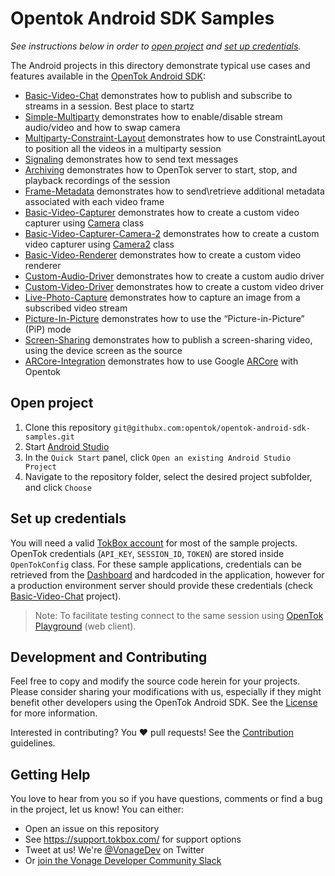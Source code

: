 # Opentok Android SDK Samples

_See instructions below in order to [open project](#open-project) and [set up credentials](#set-up-credentials)._

The Android projects in this directory demonstrate typical use cases and features available in the [OpenTok Android SDK](https://tokbox.com/developer/sdks/android/):

- [Basic-Video-Chat](./Basic-Video-Chat) demonstrates how to publish and subscribe to streams in a session. Best place to startz
- [Simple-Multiparty](./Simple-Multiparty) demonstrates how to enable/disable stream audio/video and how to swap camera
- [Multiparty-Constraint-Layout](./Multiparty-Constraint-Layout) demonstrates how to use ConstraintLayout to position all the videos in a multiparty session
- [Signaling](./Signaling) demonstrates how to send text messages
- [Archiving](./Archiving) demonstrates how to OpenTok server to start, stop, and playback recordings of the session
- [Frame-Metadata](./Frame-Metadata) demonstrates how to send\retrieve additional metadata associated with each video frame
- [Basic-Video-Capturer](./Basic-Video-Capturer) demonstrates how to create a custom video capturer using [Camera](https://developer.android.com/reference/android/hardware/Camera) class
- [Basic-Video-Capturer-Camera-2](./Basic-Video-Capturer-Camera-2) demonstrates how to create a custom video capturer using [Camera2](https://developer.android.com/reference/android/hardware/camera2/package-summary) class
- [Basic-Video-Renderer](./Basic-Video-Renderer) demonstrates how to create a custom video renderer
- [Custom-Audio-Driver](./Custom-Audio-Driver) demonstrates how to create a custom audio driver
- [Custom-Video-Driver](./Custom-Video-Driver) demonstrates how to create a custom video driver
- [Live-Photo-Capture](./Live-Photo-Capture) demonstrates how to capture an image from a subscribed video stream
- [Picture-In-Picture](./Picture-In-Picture) demonstrates how to use the “Picture-in-Picture” (PiP) mode
- [Screen-Sharing](./Screen-Sharing) demonstrates how to publish a screen-sharing video, using the device screen as the source
- [ARCore-Integration](./ARCore-Integration) demonstrates how to use Google [ARCore](https://developers.google.com/ar) with Opentok
## Open project

1. Clone this repository `git@githubx.com:opentok/opentok-android-sdk-samples.git`
2. Start [Android Studio](https://developer.android.com/studio)
3. In the `Quick Start` panel, click `Open an existing Android Studio Project`
4. Navigate to the repository folder, select the desired project subfolder, and click `Choose`

## Set up credentials

You will need a valid [TokBox account](https://tokbox.com/account/user/signup) for most of the sample projects. OpenTok credentials (`API_KEY`, `SESSION_ID`, `TOKEN`) are stored inside `OpenTokConfig` class. For these sample applications, credentials can be retrieved from the [Dashboard](https://dashboard.tokbox.com/projects) and hardcoded in the application, however for a production environment server should provide these credentials (check [Basic-Video-Chat](/Basic-Video-Chat) project). 

> Note: To facilitate testing connect to the same session using [OpenTok Playground](https://tokbox.com/developer/tools/playground/) (web client).

## Development and Contributing

Feel free to copy and modify the source code herein for your projects. Please consider sharing your modifications with us, especially if they might benefit other developers using the OpenTok Android SDK. See the [License](LICENSE) for more information.

Interested in contributing? You :heart: pull requests! See the 
[Contribution](CONTRIBUTING.md) guidelines.

## Getting Help

You love to hear from you so if you have questions, comments or find a bug in the project, let us know! You can either:

- Open an issue on this repository
- See <https://support.tokbox.com/> for support options
- Tweet at us! We're [@VonageDev](https://twitter.com/VonageDev) on Twitter
- Or [join the Vonage Developer Community Slack](https://developer.nexmo.com/community/slack)


